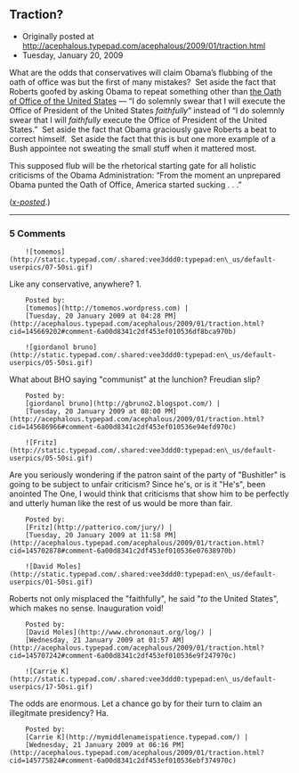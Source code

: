 ## Traction?

 * Originally posted at http://acephalous.typepad.com/acephalous/2009/01/traction.html
 * Tuesday, January 20, 2009



			

			

What are
the odds that conservatives will claim Obama’s flubbing of the oath of
office was but the first of many mistakes?  Set aside the fact that
Roberts goofed by asking Obama to repeat something other than [the Oath of Office of the United States](http://en.wikipedia.org/wiki/Oath\_of\_office#United\_States) — “I do solemnly swear that I will execute the Office of President of the United States _faithfully_” instead of “I do solemnly swear that I will _faithfully_ execute
the Office of President of the United States.”  Set aside the fact that
Obama graciously gave Roberts a beat to correct himself.  Set aside the
fact that this is but one more example of a Bush appointee not sweating
the small stuff when it mattered most.

This supposed flub will be the rhetorical starting gate for all
holistic criticisms of the Obama Administration: “From the moment an
unprepared Obama punted the Oath of Office, America started sucking . .
.”

(_[x-posted](http://edgeofthewest.wordpress.com/2009/01/20/traction/)_.)

		

		

* * *

### 5 Comments 

		

                
[]()

	

		![tomemos](http://static.typepad.com/.shared:vee3ddd0:typepad:en\_us/default-userpics/07-50si.gif)
	

	

		

Like any conservative, anywhere?  1.

	

		Posted by:
		[tomemos](http://tomemos.wordpress.com) |
		[Tuesday, 20 January 2009 at 04:28 PM](http://acephalous.typepad.com/acephalous/2009/01/traction.html?cid=145669202#comment-6a00d8341c2df453ef010536df8bca970b)

[]()

	

		![giordanol bruno](http://static.typepad.com/.shared:vee3ddd0:typepad:en\_us/default-userpics/05-50si.gif)
	

	

		

What about BHO saying "communist" at the lunchion?  Freudian slip?

	

		Posted by:
		[giordanol bruno](http://gbruno2.blogspot.com/) |
		[Tuesday, 20 January 2009 at 08:00 PM](http://acephalous.typepad.com/acephalous/2009/01/traction.html?cid=145686966#comment-6a00d8341c2df453ef010536e94efd970c)

[]()

	

		![Fritz](http://static.typepad.com/.shared:vee3ddd0:typepad:en\_us/default-userpics/05-50si.gif)
	

	

		

Are you seriously wondering if the patron saint of the party of "Bushitler" is going to be subject to unfair criticism?  Since he's, or is it "He's", been anointed The One, I would think that criticisms that show him to be perfectly and utterly human like the rest of us would be more than fair.

	

		Posted by:
		[Fritz](http://patterico.com/jury/) |
		[Tuesday, 20 January 2009 at 11:58 PM](http://acephalous.typepad.com/acephalous/2009/01/traction.html?cid=145702878#comment-6a00d8341c2df453ef010536e07638970b)

[]()

	

		![David Moles](http://static.typepad.com/.shared:vee3ddd0:typepad:en\_us/default-userpics/01-50si.gif)
	

	

		

Roberts not only misplaced the "faithfully", he said "_to_ the United States", which makes no sense. Inauguration void!

	

		Posted by:
		[David Moles](http://www.chrononaut.org/log/) |
		[Wednesday, 21 January 2009 at 01:57 AM](http://acephalous.typepad.com/acephalous/2009/01/traction.html?cid=145707242#comment-6a00d8341c2df453ef010536e9f247970c)

[]()

	

		![Carrie K](http://static.typepad.com/.shared:vee3ddd0:typepad:en\_us/default-userpics/17-50si.gif)
	

	

		

The odds are enormous. Let a chance go by for their turn to claim an illegitmate presidency? Ha.   

	

		Posted by:
		[Carrie K](http://mymiddlenameispatience.typepad.com/) |
		[Wednesday, 21 January 2009 at 06:16 PM](http://acephalous.typepad.com/acephalous/2009/01/traction.html?cid=145775824#comment-6a00d8341c2df453ef010536ebf374970c)

		

        